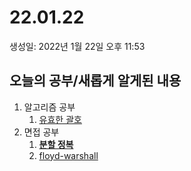 # 22.01.22

생성일: 2022년 1월 22일 오후 11:53

## 오늘의 공부/새롭게 알게된 내용

1. 알고리즘 공부
    1. [유효한 괄호](https://www.notion.so/d88d42ba434042659f7c726c428d96cc)
2. 면접 공부
    1. **[분할 정복](https://github.com/boostcamp-ai-tech-team-BR31/ai-tech-interview/blob/main/answers/8-algorithm.md#3)**
    2. [floyd-warshall](https://github.com/boostcamp-ai-tech-team-BR31/ai-tech-interview/blob/main/answers/8-algorithm.md#6-2-2)